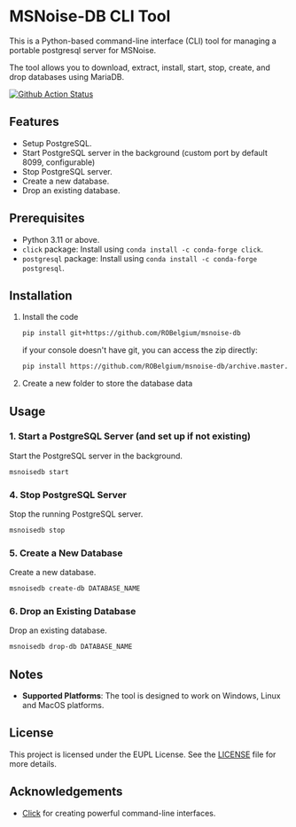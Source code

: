 # MSNoise-DB CLI Tool

This is a Python-based command-line interface (CLI) tool for managing a portable postgresql server for MSNoise.

The tool allows you to download, extract, install, start, stop, create, and drop databases using MariaDB.

[![Github Action Status](https://github.com/ROBelgium/msnoise-db/actions/workflows/test_linux.yml/badge.svg)](https://github.com/ROBelgium/msnoise-db/actions)


## Features

- Setup PostgreSQL.
- Start PostgreSQL server in the background (custom port by default 8099, configurable)
- Stop PostgreSQL server.
- Create a new database.
- Drop an existing database.

## Prerequisites

- Python 3.11 or above.
- `click` package: Install using `conda install -c conda-forge click`.
- `postgresql` package: Install using `conda install -c conda-forge postgresql`.

## Installation

1. Install the code

    ```sh
    pip install git+https://github.com/ROBelgium/msnoise-db
    ```

    if your console doesn't have git, you can access the zip directly:

    ```sh
    pip install https://github.com/ROBelgium/msnoise-db/archive.master.zip
    ```
   

3. Create a new folder to store the database data


## Usage

### 1. Start a PostgreSQL Server (and set up if not existing)

Start the PostgreSQL server in the background.

```sh
msnoisedb start
```

### 4. Stop PostgreSQL Server

Stop the running PostgreSQL server.

```sh
msnoisedb stop
```

### 5. Create a New Database

Create a new database.

```sh
msnoisedb create-db DATABASE_NAME
```

### 6. Drop an Existing Database

Drop an existing database.

```sh
msnoisedb drop-db DATABASE_NAME
```

## Notes

- **Supported Platforms**: The tool is designed to work on Windows, Linux and MacOS platforms.

## License

This project is licensed under the EUPL License. See the [LICENSE](LICENSE.TXT) file for more details.

## Acknowledgements

- [Click](https://palletsprojects.com/p/click/) for creating powerful command-line interfaces.
